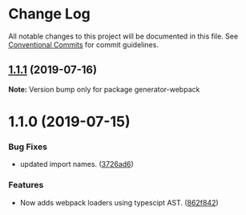 # Change Log

All notable changes to this project will be documented in this file.
See [Conventional Commits](https://conventionalcommits.org) for commit guidelines.

## [1.1.1](https://github.com/sbrow/generator-npm-package/compare/generator-webpack@1.1.0...generator-webpack@1.1.1) (2019-07-16)

**Note:** Version bump only for package generator-webpack





# 1.1.0 (2019-07-15)


### Bug Fixes

* updated import names. ([3726ad6](https://github.com/sbrow/generator-npm-package/commit/3726ad6))


### Features

* Now adds webpack loaders using typescipt AST. ([862f842](https://github.com/sbrow/generator-npm-package/commit/862f842))
